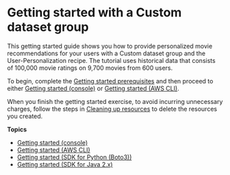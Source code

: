 # Getting started with a Custom dataset group<a name="getting-started-custom"></a>

 This getting started guide shows you how to provide personalized movie recommendations for your users with a Custom dataset group and the User\-Personalization recipe\. The tutorial uses historical data that consists of 100,000 movie ratings on 9,700 movies from 600 users\.

To begin, complete the [Getting started prerequisites](gs-prerequisites.md) and then proceed to either [Getting started \(console\)](getting-started-console.md) or [Getting started \(AWS CLI\)](getting-started-cli.md)\.

When you finish the getting started exercise, to avoid incurring unnecessary charges, follow the steps in [Cleaning up resources](gs-cleanup.md) to delete the resources you created\. 

**Topics**
+ [Getting started \(console\)](getting-started-console.md)
+ [Getting started \(AWS CLI\)](getting-started-cli.md)
+ [Getting started \(SDK for Python \(Boto3\)\)](getting-started-python.md)
+ [Getting started \(SDK for Java 2\.x\)](getting-started-java.md)